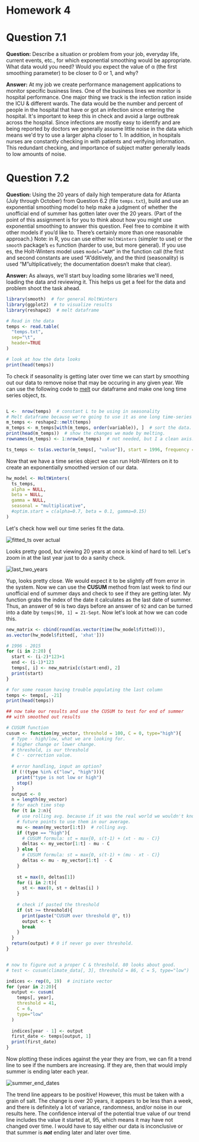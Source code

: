 # Homework 4

# Question 7.1
**Question:** Describe a situation or problem from your job, everyday life, current events, etc., for which exponential
smoothing would be appropriate. What data would you need? Would you expect the value of α (the
first smoothing parameter) to be closer to 0 or 1, and why?

**Answer:** At my job we create performance management applications to monitor specific business lines. 
One of the business lines we monitor is hospital performance. One major thing we track is the infection 
ration inside the ICU & different wards. The data would be the number and percent of people in the 
hospital that have or got an infection since entering the hospital. It's important to keep this in 
check and avoid a large outbreak across the hospital. Since infections are mostly easy to identify 
and are being reported by doctors we generally assume little noise in the data which means we'd try to 
use a larger alpha closer to 1. In addition, in hospitals nurses are constantly checking in with 
patients and verifying information. This redundant checking, and importance of subject matter 
generally leads to low amounts of noise.

# Question 7.2
**Question:** Using the 20 years of daily high temperature data for Atlanta (July through October) from Question 6.2
(file ```temps.txt```), build and use an exponential smoothing model to help make a judgment of whether
the unofficial end of summer has gotten later over the 20 years. (Part of the point of this assignment is
for you to think about how you might use exponential smoothing to answer this question. Feel free to
combine it with other models if you’d like to. There’s certainly more than one reasonable approach.)
Note: in R, you can use either ```HoltWinters``` (simpler to use) or the ```smooth``` package’s ```es``` function
(harder to use, but more general). If you use es, the Holt-Winters model uses ```model=”AAM”``` in the
function call (the first and second constants are used “A”dditively, and the third (seasonality) is used
“M”ultiplicatively; the documentation doesn’t make that clear).

**Answer:** As always, we'll start buy loading some libraries we'll need, loading the data and reviewing it. 
This helps us get a feel for the data and problem shoot the task ahead.

```R
library(smooth)  # for general HoltWinters
library(ggplot2)  # to visualize results
library(reshape2)  # melt dataframe

# Read in the data
temps <- read.table(
  "temps.txt", 
  sep="\t", 
  header=TRUE
)

# look at how the data looks
print(head(temps))
```
To check if seasonality is getting later over time we can start by smoothing out our data to 
remove noise that may be occuring in any given year. We can use the following code to 
[melt](http://r4ds.had.co.nz/tidy-data.html#spreading-and-gathering) our dataframe and make one long 
time series object, _ts_. 


```R

L <-  nrow(temps)  # constant L to be using in seasonality
# Melt dataframe because we're going to use it as one long time-series
m_temps <- reshape2::melt(temps)
m_temps <- m_temps[with(m_temps, order(variable)), ]  # sort the data.
print(head(m_temps))  # show the changes we made by melting.
rownames(m_temps) <- 1:nrow(m_temps)  # not needed, but I a clean axis.

ts_temps <- ts(as.vector(m_temps[, "value"]), start = 1996, frequency = L )
```

Now that we have a time series object we can run Holt-Winters on it to create an exponentially smoothed 
version of our data.

```R
hw_model <- HoltWinters(
  ts_temps,
  alpha = NULL,
  beta = NULL,
  gamma = NULL, 
  seasonal = "multiplicative", 
  #optim.start = c(alpha=0.7, beta = 0.1, gamma=0.15)
)
```       
Let's check how well our time series fit the data.

![fitted_ts over actual](./HoltWinters_match.png)

Looks pretty good, but viewing 20 years at once is kind of hard to tell. Let's zoom in at the last 
year just to do a sanity check. 

![last_two_years](./HoltWinters_match_2years.png)

Yup, looks pretty close. We would expect it to be slightly off from error in the system. Now we can 
use the **CUSUM** method from last week to find our unofficial end of summer days and check to see 
if they are getting later. My function grabs the index of the date it calculates as the last date of 
summer. Thus, an answer of ```90``` is two days before an answer of ```92``` and can be turned into 
a date by ```temps[90, 1] = 21-Sept```. Now let's look at how we can code this. 


```R
new_matrix <- cbind(round(as.vector(time(hw_model$fitted))),
as.vector(hw_model$fitted[, 'xhat']))

# 1996 - 2015
for (i in 2:20) {
  start <- (i-2)*123+1  
  end <- (i-1)*123
  temps[, i] <- new_matrix[c(start:end), 2]
  print(start)
}

# for some reason having trouble populating the last column
temps <- temps[, -21]
print(head(temps))

## now take our results and use the CUSUM to test for end of summer
## with smoothed out results

# CUSUM function
cusum <- function(my_vector, threshold = 100, C = 0, type="high"){
  # Type - high/low, what we are looking for. 
  # higher change or lower change. 
  # threshold, is our threshold
  # C - correction value. 
  
  # error handling, input an option?
  if (!(type %in% c("low", "high"))){
    print("type is not low or high")
    stop()
  }
  output <- 0
  n = length(my_vector)
  # for each time step
  for (t in 2:n){
    # use rolling avg. because if it was the real world we wouldn't know 
    # future points to use them in our average.
    mu <- mean(my_vector[1:t])  # rolling avg. 
    if (type == "high"){
      # CUSUM formula: st = max{0, s(t-1) + (xt - mu - C)}
      deltas <- my_vector[1:t] - mu - C
    } else {
      # CUSUM formula: st = max{0, s(t-1) + (mu - xt - C)}
      deltas <- mu - my_vector[1:t]  - C
    }
    
    st = max(0, deltas[1])
    for (i in 2:t){
      st <- max(0, st + deltas[i] )
    }
    
    # check if pasted the threshold
    if (st >= threshold){
      print(paste("CUSUM over threshold @", t))
      output <- t
      break
    }
  }
  return(output) # 0 if never go over threshold. 
}


# now to figure out a proper C & threshold. 80 looks about good. 
# test <- cusum(climate_data[, 3], threshold = 86, C = 5, type="low")

indices <- rep(0, 19)  # initiate vector
for (year in 2:20){
  output <- cusum(
    temps[, year], 
    threshold = 41, 
    C = 6, 
    type="low"
  )
  
  indices[year - 1] <- output
  first_date <- temps[output, 1]
  print(first_date)
}
```

Now plotting these indices against the year they are from, we can fit a trend line to see if 
the numbers are increasing. If they are, then that would imply summer is ending later each 
year. 

![summer_end_dates](./index_end_summer.png)

The trend line appears to be positive! 
However, this must be taken with a grain of salt. The change is over 20 years, 
it appears to be less than a week, and there is definitely a lot of variance, randomness, 
and/or noise in our results here. The confidence interval of the potential true value of our 
trend line includes the value it started at, 95, which means it may have not changed over time. 
I would have to say either our data is inconclusive or that summer is ***not*** ending later
and later over time.
